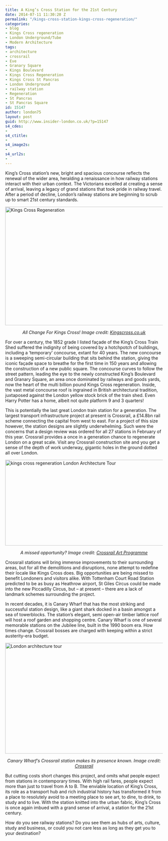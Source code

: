 ```yaml
---
title: A King’s Cross Station for the 21st Century
date: 2014-07-11 11:30:20 Z
permalink: "/kings-cross-station-kings-cross-regeneration/"
categories:
- blog
- Kings Cross regeneration
- London Underground/Tube
- Modern Architecture
tags:
- architecture
- crossrail
- Eve
- Granary Square
- Kings Boulevard
- Kings Cross Regeneration
- Kings Cross St Pancras
- London Underground
- railway station
- Regeneration
- St Pancras
- St Pancras Square
id: 15147
author: london75
layout: post
guid: http://www.insider-london.co.uk/?p=15147
s4_cdes:
- 
s4_ctitle:
- 
s4_image2s:
- 
s4_url2s:
- 
---
```


King’s Cross station’s new, bright and spacious concourse reflects the renewal of the wider area, heralding a renaissance in how railway stations interact with their urban context. The Victorians excelled at creating a sense of arrival, leaving a legacy of grand stations that took pride in railway travel. After a period of decline, London’s railway stations are beginning to scrub up to smart 21st century standards.

[<img class="aligncenter wp-image-15164 size-full" src="/wp-content/uploads/2014/07/image_2916_1200_800.jpg" alt="Kings Cross Regeneration" width="569" height="379" />](/wp-content/uploads/2014/07/image_2916_1200_800.jpg)

<p style="text-align: center">
  <em>All Change For Kings Cross! Image credit: <a href="http://www.kingscross.co.uk/press-release-2011-09-27" target="_blank">Kingscross.co.uk</a></em>
</p>

<p style="text-align: left">
  For over a century, the 1852 grade I listed façade of the King’s Cross Train Shed suffered the indignity of being covered by a hotchpotch of buildings, including a ‘temporary’ concourse, extant for 40 years. The new concourse is a sweeping semi-circular building that sits behind the station, giving the iconic façade space to breathe for the first time in 150 years and allowing the construction of a new public square. The concourse curves to follow the street pattern, leading the eye to the newly constructed King’s Boulevard and Granary Square, an area once dominated by railways and goods yards, now the heart of the multi billion pound Kings Cross regeneration. Inside, the vast metal concourse roof is ingrained in British architectural tradition, juxtaposed against the London yellow stock brick of the train shed. Even Harry Potter has a home, albeit not quite platform 9 and 3 quarters!
</p>

<p style="text-align: left">
  This is potentially the last great London train station for a generation. The largest transport infrastructure project at present is Crossrail, a £14.8bn rail scheme connecting the capital from west to east. For a project of this size however, the station designs are slightly underwhelming. Such were the concerns that a design review was ordered for all 27 stations in February of this year. Crossrail provides a once in a generation chance to regenerate London on a great scale. Visit any Crossrail construction site and you get a sense of the depth of work underway, gigantic holes in the ground dotted all over London.
</p>

[<img class="aligncenter wp-image-15155 size-full" src="/wp-content/uploads/2014/07/13818_tottenham_court_road_station-architects_impression_of_over-site_develoment.jpg" alt="kings cross regeneration London Architecture Tour" width="569" height="274" />](/wp-content/uploads/2014/07/13818_tottenham_court_road_station-architects_impression_of_over-site_develoment.jpg)

<p style="text-align: center">
  <em>A missed opportunity? Image credit: <a href="http://www.crossrailart.co.uk/image-library/tottenham-court-road" target="_blank">Crossrail Art Programme</a></em>
</p>

<p style="text-align: left">
  Crossrail stations will bring immense improvements to their surrounding areas, but for all the demolitions and disruptions, none attempt to redefine their locale like Kings Cross does. Big opportunities are being missed to benefit Londoners and visitors alike. With Tottenham Court Road Station predicted to be as busy as Heathrow airport, St Giles Circus could be made into the new Piccadilly Circus, but – at present – there are a lack of landmark schemes surrounding the project.
</p>

<p style="text-align: left">
  In recent decades, it is Canary Wharf that has the most striking and successful station design, like a giant shark docked in a basin amongst a sea of towerblocks. The station’s elegant, semi open-air timber lattice roof will host a roof garden and shopping centre. Canary Wharf is one of several memorable stations on the Jubilee line, built in the 1990 boom era. How times change. Crossrail bosses are charged with keeping within a strict austerity-era budget.
</p>

[<img class="aligncenter wp-image-15162 size-full" src="/wp-content/uploads/2014/07/canary-wharf-crossrail.jpg" alt="London architecture tour" width="569" height="354" />](/wp-content/uploads/2014/07/canary-wharf-crossrail.jpg)

<p style="text-align: center">
  <em>Canary Wharf&#8217;s Crossrail station makes its presence known. Image credit: <a href="http://www.crossrail.co.uk/route/stations/canary-wharf/" target="_blank">Crossrail</a></em>
</p>

<p style="text-align: left">
  But cutting costs short changes this project, and omits what people expect from stations in contemporary times. With high rail fares, people expect more than just to travel from A to B. The enviable location of King&#8217;s Cross, its role as a transport hub and rich industrial history has transformed it from a place to resolutely avoid to a meeting place to see art, to dine, to drink, to study and to live. With the station knitted into the urban fabric, King’s Cross is once again imbued with a grand sense of arrival, a station for the 21st century.
</p>

<p style="text-align: left">
  How do you see railway stations? Do you see them as hubs of arts, culture, study and business, or could you not care less as long as they get you to your destination?
</p>